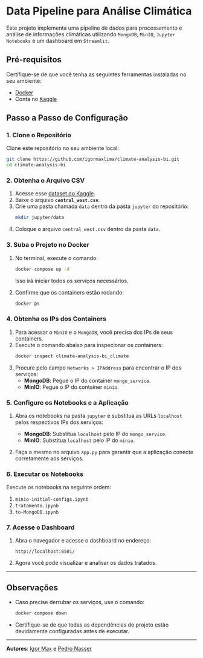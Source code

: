 # Data Pipeline para Análise Climática

Este projeto implementa uma pipeline de dados para processamento e análise de informações climáticas utilizando `MongoDB`, `MinIO`, `Jupyter Notebooks` e um dashboard em `Streamlit`.

## Pré-requisitos

Certifique-se de que você tenha as seguintes ferramentas instaladas no seu ambiente:
- [Docker](https://www.docker.com/)
- Conta no [Kaggle](https://www.kaggle.com/)

## Passo a Passo de Configuração

### 1. Clone o Repositório
Clone este repositório no seu ambiente local:
```bash
git clone https://github.com/igormaxlima/climate-analysis-bi.git
cd climate-analysis-bi
```

### 2. Obtenha o Arquivo CSV
1. Acesse esse [dataset do Kaggle](https://www.kaggle.com/datasets/PROPPG-PPG/hourly-weather-surface-brazil-southeast-region?select=central_west.csv).
2. Baixe o arquivo **`central_west.csv`**.
3. Crie uma pasta chamada `data` dentro da pasta `jupyter` do repositório:
   ```bash
   mkdir jupyter/data
   ```
4. Coloque o arquivo `central_west.csv` dentro da pasta `data`.

### 3. Suba o Projeto no Docker
1. No terminal, execute o comando:
   ```bash
   docker compose up -d
   ```
   Isso irá iniciar todos os serviços necessários.

2. Confirme que os containers estão rodando:
   ```bash
   docker ps
   ```

### 4. Obtenha os IPs dos Containers
1. Para acessar o `MinIO` e o `MongoDB`, você precisa dos IPs de seus containers.
2. Execute o comando abaixo para inspecionar os containers:
   ```bash
   docker inspect climate-analysis-bi_climate
   ```
3. Procure pelo campo `Networks > IPAddress` para encontrar o IP dos serviços:
   - **MongoDB**: Pegue o IP do container `mongo_service`.
   - **MinIO**: Pegue o IP do container `minio`.

### 5. Configure os Notebooks e a Aplicação
1. Abra os notebooks na pasta `jupyter` e substitua as URLs `localhost` pelos respectivos IPs dos serviços:
   - **MongoDB**: Substitua `localhost` pelo IP do `mongo_service`.
   - **MinIO**: Substitua `localhost` pelo IP do `minio`.

2. Faça o mesmo no arquivo `app.py` para garantir que a aplicação conecte corretamente aos serviços.

### 6. Executar os Notebooks

Execute os notebooks na seguinte ordem:

1. `minio-initial-configs.ipynb`
2. `tratamento.ipynb`
3. `to-MongoDB.ipynb`
   
### 7. Acesse o Dashboard
1. Abra o navegador e acesse o dashboard no endereço:
   ```text
   http://localhost:8501/
   ```
2. Agora você pode visualizar e analisar os dados tratados.

---

## Observações
- Caso precise derrubar os serviços, use o comando:
  ```bash
  docker compose down
  ```
- Certifique-se de que todas as dependências do projeto estão devidamente configuradas antes de executar.

---

**Autores**: [Igor Max](https://github.com/igormaxlima) e [Pedro Nasser](https://github.com/pedronassero)